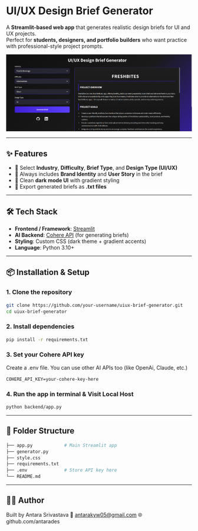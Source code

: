 # UI/UX Design Brief Generator

A **Streamlit-based web app** that generates realistic design briefs for UI and UX projects.  
Perfect for **students, designers, and portfolio builders** who want practice with professional-style project prompts.

![App Screenshot](screenshot.png)

---

## ✨ Features
- 🔹 Select **Industry**, **Difficulty**, **Brief Type**, and **Design Type (UI/UX)**  
- 🔹 Always includes **Brand Identity** and **User Story** in the brief  
- 🔹 Clean **dark mode UI** with gradient styling  
- 🔹 Export generated briefs as **.txt files**   

---

## 🛠️ Tech Stack
- **Frontend / Framework**: [Streamlit](https://streamlit.io)  
- **AI Backend**: [Cohere API](https://cohere.com) (for generating briefs)  
- **Styling**: Custom CSS (dark theme + gradient accents)  
- **Language**: Python 3.10+  

---

## 📦 Installation & Setup

### 1. **Clone the repository**
   ```bash
   git clone https://github.com/your-username/uiux-brief-generator.git
   cd uiux-brief-generator
```

### 2. Install dependencies

```bash
pip install -r requirements.txt
```

### 3. Set your Cohere API key

Create a .env file. You can use other AI APIs too (like OpenAi, Claude, etc.) 
```env
COHERE_API_KEY=your-cohere-key-here
```

### 4. Run the app in terminal & Visit Local Host

```bash
python backend/app.py
```

---

## 📂 Folder Structure
```bash
├── app.py            # Main Streamlit app
├── generator.py      
├── style.css
├── requirements.txt
├── .env              # Store API key here
└── README.md
```
---

## 🙋‍♀️ Author
Built by Antara Srivastava
📧 antarakyw05@gmail.com
🌐 github.com/antarades
